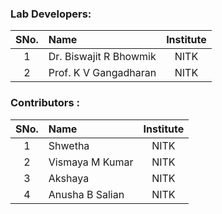 ### Lab Developers:

| SNo. | Name | Institute |
| :--: | :-- | :-------: |
|  1   | Dr. Biswajit R Bhowmik | NITK |
|  2   | Prof. K V Gangadharan | NITK |

### Contributors :

| SNo. | Name | Institute |
| :--: | :-- | :-------: |
|  1   | Shwetha | NITK |
|  2   | Vismaya M Kumar | NITK |
|  3   | Akshaya | NITK |
|  4   | Anusha B Salian | NITK |
